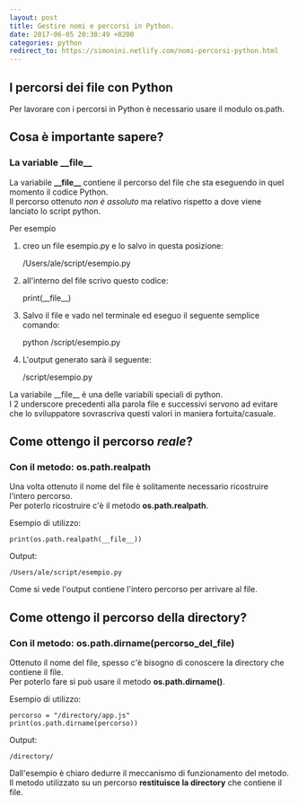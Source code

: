 ```yaml
---
layout: post
title: Gestire nomi e percorsi in Python.
date: 2017-06-05 20:30:49 +0200
categories: python
redirect_to: https://simonini.netlify.com/nomi-percorsi-python.html
---
```


## I percorsi dei file con Python

Per lavorare con i percorsi in Python è necessario usare il modulo os.path.

## Cosa è importante sapere?

### La variable \_\_file\_\_

La variabile **\_\_file\_\_** contiene il percorso del file che sta eseguendo in quel momento il codice Python.  
Il percorso ottenuto _non è assoluto_ ma relativo rispetto a dove viene lanciato lo script python.

Per esempio

1) creo un file esempio.py e lo salvo in questa posizione:

    /Users/ale/script/esempio.py

2) all'interno del file scrivo questo codice:

    print(\_\_file\_\_)

3) Salvo il file e vado nel terminale ed eseguo il seguente semplice comando:

    python /script/esempio.py

4) L'output generato sarà il seguente:

    /script/esempio.py

La variabile \_\_file\_\_ è una delle variabili speciali di python.  
I 2 underscore precedenti alla parola file e successivi servono ad evitare che lo sviluppatore sovrascriva questi valori in maniera fortuita/casuale.

## Come ottengo il percorso _reale_?

### Con il metodo: os.path.realpath

Una volta ottenuto il nome del file è solitamente necessario ricostruire l'intero percorso.  
Per poterlo ricostruire c'è il metodo __os.path.realpath__.

Esempio di utilizzo:

    print(os.path.realpath(__file__))

Output:

    /Users/ale/script/esempio.py

Come si vede l'output contiene l'intero percorso per arrivare al file.

## Come ottengo il percorso della directory?

### Con il metodo: os.path.dirname(percorso\_del\_file)

Ottenuto il nome del file, spesso c'è bisogno di conoscere la directory che contiene il file.  
Per poterlo fare si può usare il metodo __os.path.dirname()__.

Esempio di utilizzo:

    percorso = "/directory/app.js"
    print(os.path.dirname(percorso))

Output:

    /directory/

Dall'esempio è chiaro dedurre il meccanismo di funzionamento del metodo.  
Il metodo utilizzato su un percorso __restituisce la directory__ che contiene il file.
